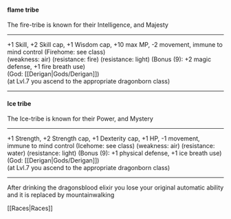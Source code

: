 #### flame tribe  
The fire-tribe is known for their Intelligence, and Majesty  

---

+1 Skill, +2 Skill cap, +1 Wisdom cap, +10 max MP, -2 movement, immune to mind control (Firehome: see class)      
(weakness: air) (resistance: fire) (resistance: light) (Bonus (9): +2 magic defense, +1 fire breath use)  
(God: [[Derigan|Gods/Derigan]])  
(at Lvl.7 you ascend to the appropriate dragonborn class)  

---

#### Ice tribe  
The Ice-tribe is known for their Power, and Mystery  

---

+1 Strength, +2 Strength cap, +1 Dexterity cap, +1 HP, -1 movement, immune to mind control (Icehome: see class)  (weakness: air) (resistance: water) (resistance: light) (Bonus (9): +1 physical defense, +1 ice breath use)  
(God: [[Derigan|Gods/Derigan]])  
(at Lvl.7 you ascend to the appropriate dragonborn class)  

---

After drinking the dragonsblood elixir you lose your original automatic ability and it is replaced by mountainwalking  

[[Races|Races]]